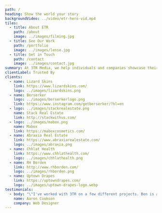 ```yaml
---
path: /
heading: Show the world your story
backgroundVideo: ../video/etr-hero-vid.mp4
tiles:
  - title: About ETR
    path: /about
    image: ../images/filming.jpg
  - title: See Our Work
    path: /portfolio
    image: ../images/lense.jpg
  - title: Get in Touch
    path: /contact
    image: ../images/contact.jpg
summary: At 3TR Media, we help individuals and companies showcase their work and products.
clientLabel: Trusted By
clients:
  - name: Lizard Skins
    link: https://www.lizardskins.com/
    logo: ../images/lizardskins.png
  - name: Berserker
    logo: ../images/berserkerlogo.png
    link: https://www.instagram.com/getberserker/?hl=en
  - logo: ../images/stackrealestate.png
    name: Stack Real Estate
    link: http://stackwithus.com/
  - logo: ../images/mabox.png
    name: Mabox
    link: https://maboxcosmetics.com/
  - name: Abraxia Real Estate
    link: https://www.abraxiarealestate.com/
    logo: ../images/abraxia.png
  - name: Chhlat Health
    link: https://www.chhlathealth.com/
    logo: ../images/chhlathealth.png
  - name: RH Borden
    link: http://www.rhborden.com/
    logo: ../images/rhborden.png
  - name: Uptown Drapes
    link: https://uptowndrapes.com/
    logo: ../images/uptown-drapes-logo.webp
testimonials:
  - body: "\"I've worked with 3TR on a few different projects. Ben is awesome! He has a lot of really good insight and vision on what looks good and will appeal to the right audience. I definitely recommend anyone looking to grow their company to get with them!\""
    name: Aaron Cookson
    company: Web Designer
---
```

